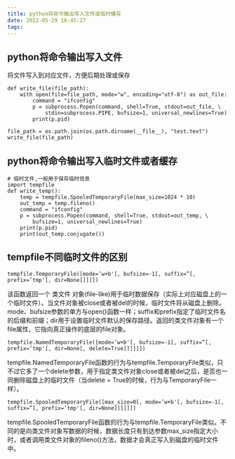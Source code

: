 ```yaml
---
title: python将命令输出写入文件或临时缓存
date: 2022-05-29 16:45:27
tags:
---
```

## python将命令输出写入文件
将文件写入到对应文件，方便后期处理或保存
```
def write_file(file_path):
    with open(file=file_path, mode="w", encoding="utf-8") as out_file:
        command = "ifconfig"
        p = subprocess.Popen(command, shell=True, stdout=out_file, \
            stdin=subprocess.PIPE, bufsize=1, universal_newlines=True)
        print(p.pid)

file_path = os.path.join(os.path.dirname(__file__), "test.text")
write_file(file_path)
```
## python将命令输出写入临时文件或者缓存
```
# 临时文件,一般用于保存临时信息
import tempfile
def write_temp():
    temp = tempfile.SpooledTemporaryFile(max_size=1024 * 10)
    out_temp = temp.fileno()
    command = "ifconfig"
    p = subprocess.Popen(command, shell=True, stdout=out_temp, \
        bufsize=1, universal_newlines=True)
    print(p.pid)
    print(out_temp.conjugate())

```
## tempfile不同临时文件的区别
```
tempfile.TemporaryFile([mode=’w+b'[, bufsize=-1[, suffix=”[, prefix=’tmp'[, dir=None]]]]])
```
该函数返回一个 类文件 对象(file-like)用于临时数据保存（实际上对应磁盘上的一个临时文件）。当文件对象被close或者被del的时候，临时文件将从磁盘上删除。mode、bufsize参数的单方与open()函数一样；suffix和prefix指定了临时文件名的后缀和前缀；dir用于设置临时文件默认的保存路径。返回的类文件对象有一个file属性，它指向真正操作的底层的file对象。
```
tempfile.NamedTemporaryFile([mode=’w+b'[, bufsize=-1[, suffix=”[, prefix=’tmp'[, dir=None[, delete=True]]]]]])
```
tempfile.NamedTemporaryFile函数的行为与tempfile.TemporaryFile类似，只不过它多了一个delete参数，用于指定类文件对象close或者被del之后，是否也一同删除磁盘上的临时文件（当delete = True的时候，行为与TemporaryFile一样）。
```
tempfile.SpooledTemporaryFile([max_size=0[, mode=’w+b'[, bufsize=-1[, suffix=”[, prefix=’tmp'[, dir=None]]]]]])
```
tempfile.SpooledTemporaryFile函数的行为与tempfile.TemporaryFile类似。不同的是向类文件对象写数据的时候，数据长度只有到达参数max_size指定大小时，或者调用类文件对象的fileno()方法，数据才会真正写入到磁盘的临时文件中。
